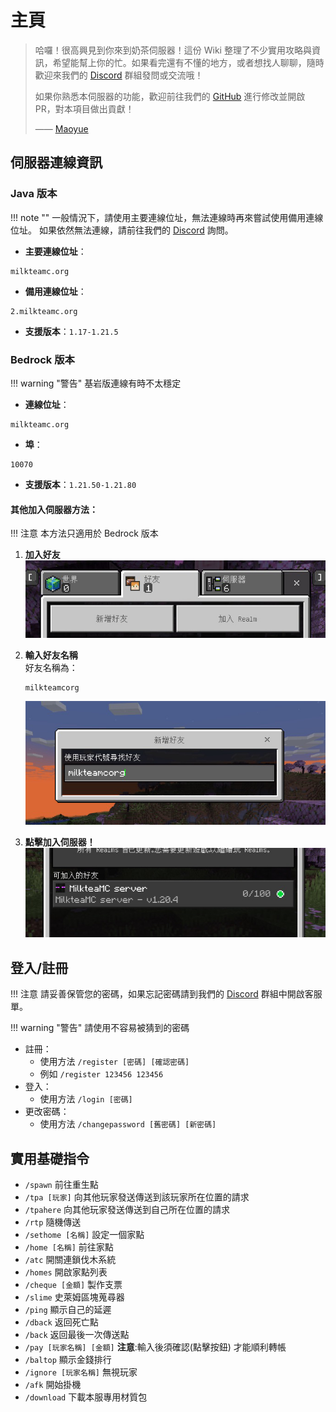 # 主頁
> 哈囉！很高興見到你來到奶茶伺服器！這份 Wiki 整理了不少實用攻略與資訊，希望能幫上你的忙。如果看完還有不懂的地方，或者想找人聊聊，隨時歡迎來我們的 [Discord](https://discord.gg/22DxRjrXRv) 群組發問或交流哦！
>
> 如果你熟悉本伺服器的功能，歡迎前往我們的 [GitHub](https://github.com/milkteamc/wiki) 進行修改並開啟 PR，對本項目做出貢獻！
>
> —— [Maoyue](https://maoyue.tw)
## 伺服器連線資訊

### Java 版本
!!! note ""
    一般情況下，請使用主要連線位址，無法連線時再來嘗試使用備用連線位址。
    如果依然無法連線，請前往我們的 [Discord](https://discord.gg/22DxRjrXRv) 詢問。
- **主要連線位址**：
``` text
milkteamc.org
```
- **備用連線位址**：
``` text
2.milkteamc.org
```
- **支援版本**：`1.17-1.21.5`

### Bedrock 版本
!!! warning "警告"
    基岩版連線有時不太穩定
    
- **連線位址**：
``` text
milkteamc.org
```
- **埠**：
``` text
10070
```
- **支援版本**：`1.21.50-1.21.80`



#### **其他加入伺服器方法：**
!!! 注意
    本方法只適用於 Bedrock 版本

  1. **加入好友**  
     ![步驟一](./image/friend.png.jpeg)
     
  2. **輸入好友名稱**  
     好友名稱為： 
     ``` text
     milkteamcorg
     ```  
     ![步驟二](./image/addfriend.png.jpeg)
     
  3. **點擊加入伺服器！**  
     ![步驟三](./image/join.png.jpeg)


## 登入/註冊
!!! 注意
    請妥善保管您的密碼，如果忘記密碼請到我們的 [Discord](https://discord.gg/22DxRjrXRv) 群組中開啟客服單。

!!! warning "警告"
    請使用不容易被猜到的密碼
    
- 註冊：  
  - 使用方法 `/register [密碼] [確認密碼]`  
  - 例如 `/register 123456 123456`  
- 登入：
  - 使用方法 `/login [密碼]`  
- 更改密碼：  
  - 使用方法 `/changepassword [舊密碼] [新密碼]` 
## 實用基礎指令
- `/spawn` 前往重生點
- `/tpa [玩家]` 向其他玩家發送傳送到該玩家所在位置的請求
- `/tpahere` 向其他玩家發送傳送到自己所在位置的請求
- `/rtp` 隨機傳送
- `/sethome [名稱]` 設定一個家點
- `/home [名稱]` 前往家點
- `/atc` 開關連鎖伐木系統
- `/homes` 開啟家點列表
- `/cheque [金額]` 製作支票
- `/slime` 史萊姆區塊蒐尋器
- `/ping` 顯示自己的延遲
- `/dback` 返回死亡點
- `/back` 返回最後一次傳送點
- `/pay [玩家名稱] [金額]`  **注意**:輸入後須確認(點擊按鈕) 才能順利轉帳
- `/baltop` 顯示金錢排行
- `/ignore [玩家名稱]` 無視玩家
- `/afk` 開始掛機
- `/download` 下載本服專用材質包
